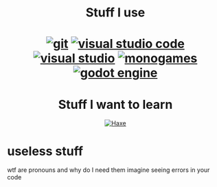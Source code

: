 <h1 align="center">Stuff I use<h1>
  
<div align="center">
  
<a href='https://git-scm.com/' target="_blank"><img alt='git' src='https://img.shields.io/badge/Git-100000?style=for-the-badge&logo=git&logoColor=white&labelColor=F05032&color=F05032'/></a>
<a href='https://code.visualstudio.com/' target="_blank"><img alt='visual studio code' src='https://img.shields.io/badge/VSCode-100000?style=for-the-badge&logo=visual studio code&logoColor=FFFFFF&labelColor=007ACC&color=007ACC'/></a>
<a href='https://visualstudio.microsoft.com/' target="_blank"><img alt='visual studio' src='https://img.shields.io/badge/Visual_studio-100000?style=for-the-badge&logo=visual studio&logoColor=FFFFFF&labelColor=5C2D91&color=5C2D91'/></a>
<a href='https://www.monogame.net/' target="_blank"><img alt='monogames' src='https://img.shields.io/badge/Monogame-100000?style=for-the-badge&logo=monogames&logoColor=FFFFFF&labelColor=E73C00&color=E73C00'/></a>
<a href='https://godotengine.org/' target="_blank"><img alt='godot engine' src='https://img.shields.io/badge/Godot-100000?style=for-the-badge&logo=godot engine&logoColor=FFFFFF&labelColor=478CBF&color=478CBF'/></a>

</div>
  
<h1 align="center">Stuff I want to learn</h1>
  
<div align="center">
  
<a href='https://haxe.org/' target="_blank"><img alt='Haxe' src='https://img.shields.io/badge/Haxe-100000?style=for-the-badge&logo=Haxe&logoColor=FFFFFF&labelColor=EA8220&color=EA8220'/></a>

</div>

# useless stuff
wtf are pronouns and why do I need them
imagine seeing errors in your code
